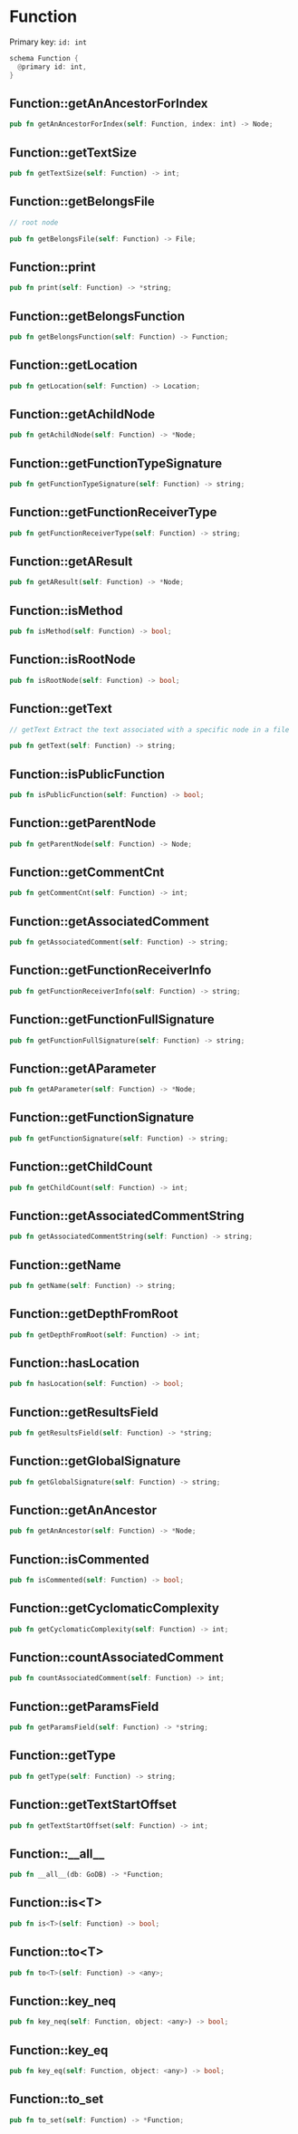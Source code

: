 # Function

Primary key: `id: int`

```rust
schema Function {
  @primary id: int,
}
```
## Function::getAnAncestorForIndex

```rust
pub fn getAnAncestorForIndex(self: Function, index: int) -> Node;
```
## Function::getTextSize

```rust
pub fn getTextSize(self: Function) -> int;
```
## Function::getBelongsFile

```rust
// root node
```
```rust
pub fn getBelongsFile(self: Function) -> File;
```
## Function::print

```rust
pub fn print(self: Function) -> *string;
```
## Function::getBelongsFunction

```rust
pub fn getBelongsFunction(self: Function) -> Function;
```
## Function::getLocation

```rust
pub fn getLocation(self: Function) -> Location;
```
## Function::getAchildNode

```rust
pub fn getAchildNode(self: Function) -> *Node;
```
## Function::getFunctionTypeSignature

```rust
pub fn getFunctionTypeSignature(self: Function) -> string;
```
## Function::getFunctionReceiverType

```rust
pub fn getFunctionReceiverType(self: Function) -> string;
```
## Function::getAResult

```rust
pub fn getAResult(self: Function) -> *Node;
```
## Function::isMethod

```rust
pub fn isMethod(self: Function) -> bool;
```
## Function::isRootNode

```rust
pub fn isRootNode(self: Function) -> bool;
```
## Function::getText

```rust
// getText Extract the text associated with a specific node in a file
```
```rust
pub fn getText(self: Function) -> string;
```
## Function::isPublicFunction

```rust
pub fn isPublicFunction(self: Function) -> bool;
```
## Function::getParentNode

```rust
pub fn getParentNode(self: Function) -> Node;
```
## Function::getCommentCnt

```rust
pub fn getCommentCnt(self: Function) -> int;
```
## Function::getAssociatedComment

```rust
pub fn getAssociatedComment(self: Function) -> string;
```
## Function::getFunctionReceiverInfo

```rust
pub fn getFunctionReceiverInfo(self: Function) -> string;
```
## Function::getFunctionFullSignature

```rust
pub fn getFunctionFullSignature(self: Function) -> string;
```
## Function::getAParameter

```rust
pub fn getAParameter(self: Function) -> *Node;
```
## Function::getFunctionSignature

```rust
pub fn getFunctionSignature(self: Function) -> string;
```
## Function::getChildCount

```rust
pub fn getChildCount(self: Function) -> int;
```
## Function::getAssociatedCommentString

```rust
pub fn getAssociatedCommentString(self: Function) -> string;
```
## Function::getName

```rust
pub fn getName(self: Function) -> string;
```
## Function::getDepthFromRoot

```rust
pub fn getDepthFromRoot(self: Function) -> int;
```
## Function::hasLocation

```rust
pub fn hasLocation(self: Function) -> bool;
```
## Function::getResultsField

```rust
pub fn getResultsField(self: Function) -> *string;
```
## Function::getGlobalSignature

```rust
pub fn getGlobalSignature(self: Function) -> string;
```
## Function::getAnAncestor

```rust
pub fn getAnAncestor(self: Function) -> *Node;
```
## Function::isCommented

```rust
pub fn isCommented(self: Function) -> bool;
```
## Function::getCyclomaticComplexity

```rust
pub fn getCyclomaticComplexity(self: Function) -> int;
```
## Function::countAssociatedComment

```rust
pub fn countAssociatedComment(self: Function) -> int;
```
## Function::getParamsField

```rust
pub fn getParamsField(self: Function) -> *string;
```
## Function::getType

```rust
pub fn getType(self: Function) -> string;
```
## Function::getTextStartOffset

```rust
pub fn getTextStartOffset(self: Function) -> int;
```
## Function::\_\_all\_\_

```rust
pub fn __all__(db: GoDB) -> *Function;
```
## Function::is\<T\>

```rust
pub fn is<T>(self: Function) -> bool;
```
## Function::to\<T\>

```rust
pub fn to<T>(self: Function) -> <any>;
```
## Function::key\_neq

```rust
pub fn key_neq(self: Function, object: <any>) -> bool;
```
## Function::key\_eq

```rust
pub fn key_eq(self: Function, object: <any>) -> bool;
```
## Function::to\_set

```rust
pub fn to_set(self: Function) -> *Function;
```
